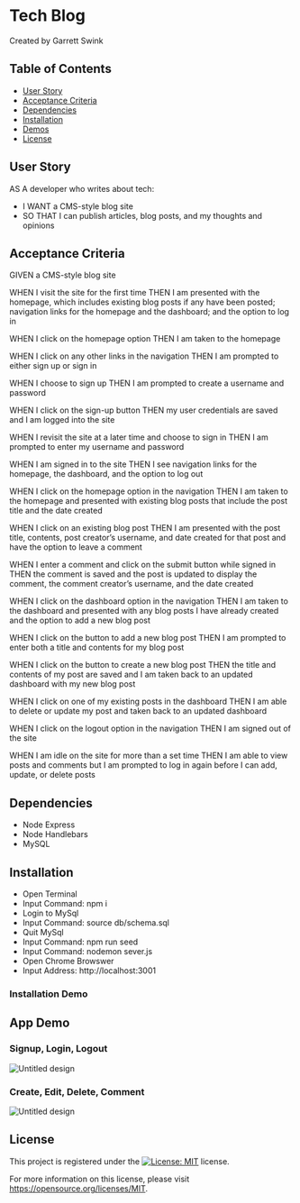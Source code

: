 # Tech Blog
Created by Garrett Swink

## Table of Contents
- [User Story](#user-story)
- [Acceptance Criteria](#acceptance-criteria)
- [Dependencies](#dependencies)
- [Installation](#installation)
- [Demos](#demos)
- [License](#license)

## User Story
AS A developer who writes about tech:
- I WANT a CMS-style blog site
- SO THAT I can publish articles, blog posts, and my thoughts and opinions

## Acceptance Criteria
GIVEN a CMS-style blog site

WHEN I visit the site for the first time
THEN I am presented with the homepage, which includes existing blog posts if any have been posted; navigation links for the homepage and the dashboard; and the option to log in

WHEN I click on the homepage option
THEN I am taken to the homepage

WHEN I click on any other links in the navigation
THEN I am prompted to either sign up or sign in

WHEN I choose to sign up
THEN I am prompted to create a username and password

WHEN I click on the sign-up button
THEN my user credentials are saved and I am logged into the 
site

WHEN I revisit the site at a later time and choose to sign in
THEN I am prompted to enter my username and password

WHEN I am signed in to the site
THEN I see navigation links for the homepage, the dashboard, and the option to log out


WHEN I click on the homepage option in the navigation
THEN I am taken to the homepage and presented with existing blog posts that include the post title and the date created

WHEN I click on an existing blog post
THEN I am presented with the post title, contents, post creator’s username, and date created for that post and have the option to leave a comment

WHEN I enter a comment and click on the submit button while signed in
THEN the comment is saved and the post is updated to display the comment, the comment creator’s username, and the date created

WHEN I click on the dashboard option in the navigation
THEN I am taken to the dashboard and presented with any blog posts I have already created and the option to add a new blog post

WHEN I click on the button to add a new blog post
THEN I am prompted to enter both a title and contents for my blog post

WHEN I click on the button to create a new blog post
THEN the title and contents of my post are saved and I am taken back to an updated dashboard with my new blog post

WHEN I click on one of my existing posts in the dashboard
THEN I am able to delete or update my post and taken back to an 
updated dashboard

WHEN I click on the logout option in the navigation
THEN I am signed out of the site

WHEN I am idle on the site for more than a set time
THEN I am able to view posts and comments but I am prompted to log in again before I can add, update, or delete posts

## Dependencies
- Node Express
- Node Handlebars
- MySQL

## Installation
- Open Terminal
- Input Command: npm i
- Login to MySql
- Input Command: source db/schema.sql
- Quit MySql
- Input Command: npm run seed
- Input Command: nodemon sever.js
- Open Chrome Browswer
- Input Address: http://localhost:3001

### Installation Demo



## App Demo

### Signup, Login, Logout
![Untitled design](https://github.com/garrettswink/techblog2/assets/22800055/dd85f4ec-5d43-46fb-a1e4-02ce8899f27a)

### Create, Edit, Delete, Comment
![Untitled design](https://github.com/garrettswink/techblog2/assets/22800055/23b5259c-2334-4566-b9e1-7d8175507fe3)

## License
This project is registered under the [![License: MIT](https://img.shields.io/badge/License-MIT-yellow.svg)](https://opensource.org/licenses/MIT) license.

For more information on this license, please visit https://opensource.org/licenses/MIT.
